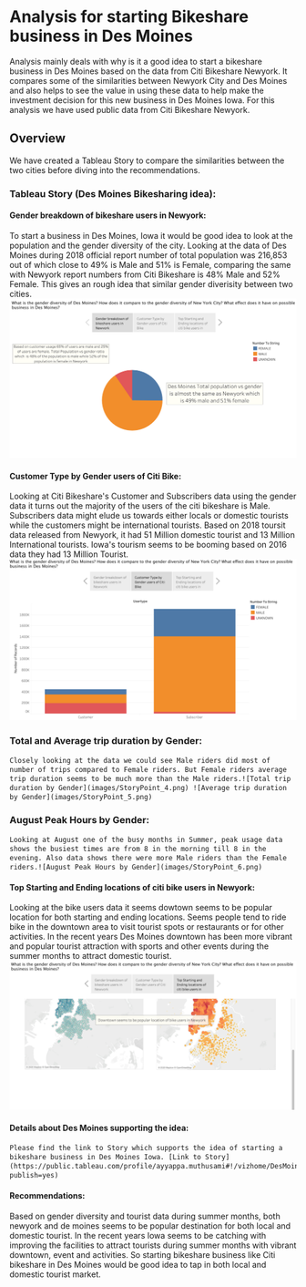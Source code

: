 # Analysis for starting Bikeshare business in Des Moines

   Analysis mainly deals with why is it a good idea to start a bikeshare business in Des Moines based on the data from Citi Bikeshare Newyork. It compares some of the similarities between Newyork City and Des Moines and also helps to see the value in using these data to help make the investment decision for this new business in Des Moines Iowa. For this analysis we have used public data from Citi Bikeshare Newyork. 

## Overview

   We have created a Tableau Story to compare the similarities between the two cities before diving into the recommendations.

### Tableau Story (Des Moines Bikesharing idea):

#### Gender breakdown of bikeshare users in Newyork:
    
   To start a business in Des Moines, Iowa it would be good idea to look at the population and the gender diversity of the city. Looking at the data of Des Moines during 2018 official report number of total population was 216,853 out of which close to 49% is Male and 51% is Female, comparing the same with Newyork report numbers from Citi Bikeshare is 48% Male and 52% Female. This gives an rough idea that similar gender diverisity between two cities.![Gender breakdown of bikeshare users in Newyork](images/StoryPoint_1.png)

#### Customer Type by Gender users of Citi Bike:

   Looking at Citi Bikeshare's Customer and Subscribers data using the gender data it turns out the majority of the users of the citi bikeshare is Male. Subscribers data might elude us towards either locals or domestic tourists while the customers might be international tourists. Based on 2018 toursit data released from Newyork, it had 51 Million domestic tourist and 13 Million International tourists. Iowa's tourism seems to be booming based on 2016 data they had 13 Million Tourist.![Customer Type by Gender users of Citi Bike](images/StoryPoint_2.png)

### Total and Average trip duration by Gender:

    Closely looking at the data we could see Male riders did most of number of trips compared to Female riders. But Female riders average trip duration seems to be much more than the Male riders.![Total trip duration by Gender](images/StoryPoint_4.png) ![Average trip duration by Gender](images/StoryPoint_5.png)

### August Peak Hours by Gender:

    Looking at August one of the busy months in Summer, peak usage data shows the busiest times are from 8 in the morning till 8 in the evening. Also data shows there were more Male riders than the Female riders.![August Peak Hours by Gender](images/StoryPoint_6.png)

#### Top Starting and Ending locations of citi bike users in Newyork:

   Looking at the bike users data it seems dowtown seems to be popular location for both starting and ending locations. Seems people tend to ride bike in the downtown area to visit tourist spots or restaurants or for other activities. In the recent years Des Moines downtown has been more vibrant and popular tourist attraction with sports and other events during the summer months to attract domestic tourist.![Top Starting and Ending locations of citi bike users in Newyork](images/StoryPoint_3.png)

#### Details about Des Moines supporting the idea:

    Please find the link to Story which supports the idea of starting a bikeshare business in Des Moines Iowa. [Link to Story](https://public.tableau.com/profile/ayyappa.muthusami#!/vizhome/DesMoinesBikesharebusinessidea/DesMoinesBikesharingidea?publish=yes)
    
#### Recommendations:

   Based on gender diversity and tourist data during summer months, both newyork and de moines seems to be popular destination for both local and domestic tourist. In the recent years Iowa seems to be catching with improving the facilities to attract tourists during summer months with vibrant downtown, event and activities. So starting bikeshare business like Citi bikeshare in Des Moines would be good idea to tap in both local and domestic tourist market. 

